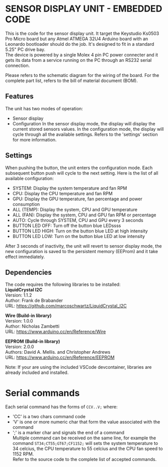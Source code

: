 # SENSOR DISPLAY UNIT - EMBEDDED CODE
This is the code for the sensor display unit.
It target the Keystudio Ks0503 Pro Micro board but any Atmel ATMEGA 32U4 Arduino
board with an Leonardo bootloader should do the job. It's designed to fit in
a standard 5.25" PC drive bay.  
The device is powered by a single Molex 4 pin PC power connecter and it gets its data from a service running on the PC through an RS232 serial connection.

Please refers to the schematic diagram for the wiring of the board.
For the complete part list, refers to the bill of material document (BOM).

## Features
The unit has two modes of operation:
- Sensor display
- Configuration
In the sensor display mode, the display will display the current stored sensors values.
In the configuration mode, the display will cycle through all the available settings. Refers to the 'settings' section for more information.

## Settings
When pushing the button, the unit enters the configuration mode. Each subsequent button push will cycle to the next setting. Here is the list of all available configuration:
- SYSTEM: Display the system temperature and fan RPM
- CPU: Display the CPU temperature and fan RPM
- GPU: Display the GPU temperature, fan percentage and power consumption
- ALL (TEMP): Display the system, CPU and GPU temperature
- ALL (FAN): Display the system, CPU and GPU fan RPM or percentage
- AUTO: Cycle through SYSTEM, CPU and GPU every 3 seconds
- BUTTON LED OFF: Turn off the button blue LEDssss
- BUTTON LED HIGH: Turn on the button blue LED at high intensity
- BUTTON LED LOW: Turn on the button blue LED at low intensity

After 3 seconds of inactivity, the unit will revert to sensor display mode, the new configuration is saved to the persistent memory (EEProm) and it take effect immediately.

## Dependencies
The code requires the following libraries to be installed:  
**LiquidCrystal I2C**  
Version: 1.1.2  
Author: Frank de Brabander  
URL: https://github.com/marcoschwartz/LiquidCrystal_I2C

**Wire (Build-in library)**  
Version: 1.0.0  
Author: Nicholas Zambetti  
URL: https://www.arduino.cc/en/Reference/Wire

**EEPROM (Build-in library)**  
Version: 2.0.0  
Authors: David A. Mellis. and Christopher Andrews  
URL: https://www.arduino.cc/en/Reference/EEPROM

Note: If your are using the included VSCode devcontainer, libraries are already included and installed.

# Serial commands
Each serial command has the forms of `CCV..V;` where:
- 'CC' is a two chars command code
- 'V' is one or more numeric char that form the value associated with the command
- ';' is a marker char and signals the end of a command  
 Multiple command can be received on the same line, for example the
 command `ST34;CT55;GT67;CF1152;` will sets the system temperature
 to 34 celcius, the CPU temperature to 55 celcius and the CPU fan speed to 1152 RPM.  
 Refer to the source code to the complete list of accepted commands.
 